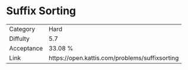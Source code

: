 # Suffix Sorting

<table>
    <tr>
        <td>Category</td>
        <td>Hard</td>
    </tr>
    <tr>
        <td>Diffulty</td>
        <td>5.7</td>
    </tr>
    <tr>
        <td>Acceptance</td>
        <td>33.08 %</td>
    </tr>
    <tr>
        <td>Link</td>
        <td>https://open.kattis.com/problems/suffixsorting</td>
    </tr>
</table>